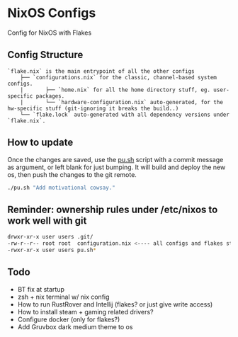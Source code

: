 # NixOS Configs
Config for NixOS with Flakes

## Config Structure

```
`flake.nix` is the main entrypoint of all the other configs
    ├── `configurations.nix` for the classic, channel-based system configs.
    |       ├── `home.nix` for all the home directory stuff, eg. user-specific packages.
    |       └── `hardware-configuration.nix` auto-generated, for the hw-specific stuff (git-ignoring it breaks the build..) 
    └── `flake.lock` auto-generated with all dependency versions under `flake.nix`.
```

## How to update
Once the changes are saved, use the [pu.sh](pu.sh) script with a commit message as argument, or left blank for just bumping. 
It will build and deploy the new os, then push the changes to the git remote.
```sh
./pu.sh "Add motivational cowsay."
```


## Reminder: ownership rules under /etc/nixos to work well with git

```sh
drwxr-xr-x user users .git/
-rw-r--r-- root root  configuration.nix <---- all configs and flakes still owned by root
-rwxr-xr-x user users pu.sh*
```

## Todo

- BT fix at startup
- zsh + nix terminal w/ nix config
- How to run RustRover and Intellij (flakes? or just give write access)
- How to install steam + gaming related drivers?
- Configure docker (only for flakes?)
- Add Gruvbox dark medium theme to os